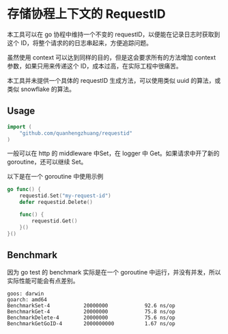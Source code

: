 # 存储协程上下文的 RequestID

本工具可以在 go 协程中维持一个不变的 requestID，以便能在记录日志时获取到这个 ID，将整个请求的的日志串起来，方便追踪问题。

虽然使用 context 可以达到同样的目的，但是这会要求所有的方法增加 context 参数，如果只用来传递这个 ID，成本过高，在实际工程中很痛苦。

本工具并未提供一个具体的 requestID 生成方法，可以使用类似 uuid 的算法，或类似 snowflake 的算法。

## Usage
```go
import (
	"github.com/quanhengzhuang/requestid"
)
```

一般可以在 http 的 middleware 中Set，在 logger 中 Get。如果请求中开了新的 goroutine，还可以继续 Set。

以下是在一个 goroutine 中使用示例
```go
go func() {
	requestid.Set("my-request-id")
	defer requestid.Delete()

	func() {
		requestid.Get()
	}()
}()
```

## Benchmark

因为 go test 的 benchmark 实际是在一个 goroutine 中运行，并没有并发，所以实际性能可能会有点差别。
```
goos: darwin
goarch: amd64
BenchmarkSet-4           20000000            92.6 ns/op
BenchmarkGet-4           20000000            75.8 ns/op
BenchmarkDelete-4        20000000            75.6 ns/op
BenchmarkGetGoID-4       2000000000          1.67 ns/op
```
